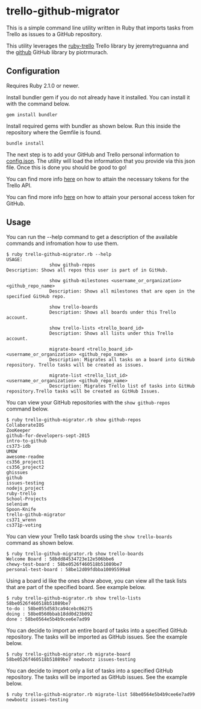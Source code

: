 # trello-github-migrator
This is a simple command line utility written in Ruby that imports tasks from Trello as issues to a GitHub repository.

This utility leverages the [ruby-trello](https://github.com/jeremytregunna/ruby-trello) Trello library by jeremytreguanna and the [github](https://github.com/piotrmurach/github) GitHub library by piotrmurach.

## Configuration
Requires Ruby 2.1.0 or newer.

Install bundler gem if you do not already have it installed. You can install it with the command below.

```
gem install bundler
```

Install required gems with bundler as shown below. Run this inside the repository where the Gemfile is found.
```
bundle install
```

The next step is to add your GitHub and Trello personal information to [config.json](https://github.com/newbootz/trello-github-migrator/blob/master/config.json). The utility will load the information that you provide via this json file. Once this is done you should be good to go!

You can find more info [here](https://developers.trello.com/sandbox) on how to attain the necessary tokens for the Trello API.

You can find more info [here](https://help.github.com/articles/creating-a-personal-access-token-for-the-command-line/) on how to attain your personal access token for GitHub.

## Usage

You can run the --help command to get a description of the available commands and infromation how to use them.
```
$ ruby trello-github-migrator.rb --help
USAGE:
                show github-repos
Description: Shows all repos this user is part of in GitHub.

                show github-milestones <username_or_organization> <github_repo_name>
                Description: Shows all milestones that are open in the specified GitHub repo.

                show trello-boards
                Description: Shows all boards under this Trello account.

                show trello-lists <trello_board_id>
                Description: Shows all lists under this Trello account.

                migrate-board <trello_board_id> <username_or_organization> <github_repo_name>
                Description: Migrates all tasks on a board into GitHub repository. Trello tasks will be created as issues.

                migrate-list <trello_list_id> <username_or_organization> <github_repo_name>
                Description: Migrates Trello list of tasks into GitHub repository.Trello tasks will be created as GitHub Issues.
```

You can view your GitHub repositories with the ```show github-repos``` command below.
```
$ ruby trello-github-migrator.rb show github-repos
CollaborateIOS
ZooKeeper
github-for-developers-sept-2015
intro-to-github
cs373-idb
UMOW
awesome-readme
cs356_project1
cs356_project2
ghissues
github
issues-testing
nodejs_project
ruby-trello
School-Projects
selenium
Spoon-Knife
trello-github-migrator
cs371_wrenn
cs371p-voting
```
You can view your Trello task boards using the ```show trello-boards``` command as shown below.
```
$ ruby trello-github-migrator.rb show trello-boards
Welcome Board : 58bdd84534723e12e506bbe6
chewy-test-board : 58be0526f460518b51089be7
personal-test-board : 58be12d09fdbba10095599a8
```

Using a board id like the ones show above, you can view all the task lists that are part of the specified board. See example below.
```
$ ruby trello-github-migrator.rb show trello-lists 58be0526f460518b51089be7
to-do : 58be055d583ca94cebc06275
doing : 58be0560bbab18dd0d23b092
done : 58be0564e5b4b9cee6e7ad99
 ```
 
 You can decide to import an entire board of tasks into a specified GitHub repository. The tasks will be imported as GitHub issues. See the example below.
 ```
$ ruby trello-github-migrator.rb migrate-board 58be0526f460518b51089be7 newbootz issues-testing
```

You can decide to import only a list of tasks into a specified GitHub repository. The tasks will be imported as GitHub issues. See the example below.
```
$ ruby trello-github-migrator.rb migrate-list 58be0564e5b4b9cee6e7ad99 newbootz issues-testing
```
